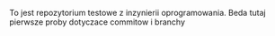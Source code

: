 To jest repozytorium testowe z inzynierii oprogramowania.
Beda tutaj pierwsze proby dotyczace commitow i branchy
